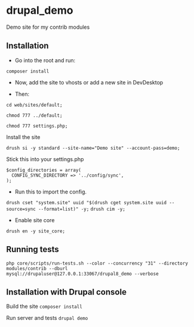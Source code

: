 # drupal_demo
Demo site for my contrib modules

## Installation

- Go into the root and run:

`composer install`

- Now, add the site to vhosts or add a new site in DevDesktop

- Then:

`cd web/sites/default;`

`chmod 777 ../default;`

`chmod 777 settings.php;`

Install the site

`drush si -y standard --site-name="Demo site" --account-pass=demo;`

Stick this into your settings.php

```
$config_directories = array(
  CONFIG_SYNC_DIRECTORY => '../config/sync',
);
```

- Run this to import the config.

`drush cset "system.site" uuid "$(drush cget system.site uuid --source=sync --format=list)" -y;`
`drush cim -y;`

- Enable site core

`drush en -y site_core;`

## Running tests

`php core/scripts/run-tests.sh --color --concurrency "31" --directory modules/contrib --dburl mysql://drupaluser@127.0.0.1:33067/drupal8_demo --verbose`

## Installation with Drupal console
Build the site
`composer install`

Run server and tests
`drupal demo`


